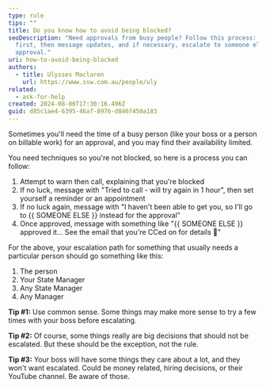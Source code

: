 ```yaml
---
type: rule
tips: ""
title: Do you know how to avoid being blocked?
seoDescription: "Need approvals from busy people? Follow this process: call
  first, then message updates, and if necessary, escalate to someone else for
  approval."
uri: how-to-avoid-being-blocked
authors:
  - title: Ulysses Maclaren
    url: https://www.ssw.com.au/people/uly
related:
  - ask-for-help
created: 2024-08-06T17:30:16.496Z
guid: d85c1ae4-6395-46af-8976-d846f450a183
---
```

Sometimes you'll need the time of a busy person (like your boss or a person on billable work) for an approval, and you may find their availability limited.

<!--endintro-->

You need techniques so you're not blocked, so here is a process you can follow:

1. Attempt to warn then call, explaining that you're blocked
2. If no luck, message with "Tried to call - will try again in 1 hour", then set yourself a reminder or an appointment
3. If no luck again, message with "I haven't been able to get you, so I'll go to {{ SOMEONE ELSE }} instead for the approval"
4. Once approved, message with something like "{{ SOMEONE ELSE }} approved it... See the email that you're CCed on for details 🙂"

For the above, your escalation path for something that usually needs a particular person should go something like this:

1. The person
2. Your State Manager
3. Any State Manager
4. Any Manager

**Tip #1:** Use common sense. Some things may make more sense to try a few times with your boss before escalating.

**Tip #2:** Of course, some things really are big decisions that should not be escalated. But these should be the exception, not the rule.

**Tip #3:** Your boss will have some things they care about a lot, and they won't want escalated. Could be money related, hiring decisions, or their YouTube channel. Be aware of those.
